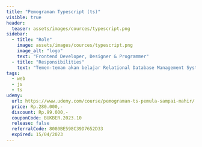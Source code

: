 ```yaml
---
title: "Pemograman Typescript (ts)"
visible: true
header:
  teaser: assets/images/cources/typescript.png
sidebar:
  - title: "Role"
    image: assets/images/cources/typescript.png
    image_alt: "logo"
    text: "Frontend Developer, Designer & Programmer"
  - title: "Responsibilities"
    text: "Temen-teman akan belajar Relational Database Management System (RDBMS) dengan PostgreSQL"
tags:
  - web
  - js
  - ts
udemy: 
  url: https://www.udemy.com/course/pemograman-ts-pemula-sampai-mahir/
  price: Rp.280.000,-
  discount: Rp.99.000,-
  couponCode: BUKBER.2023.10
  release: false
  referralCode: 8080BE598C39D7652D33
  expired: 15/04/2023
---
```

